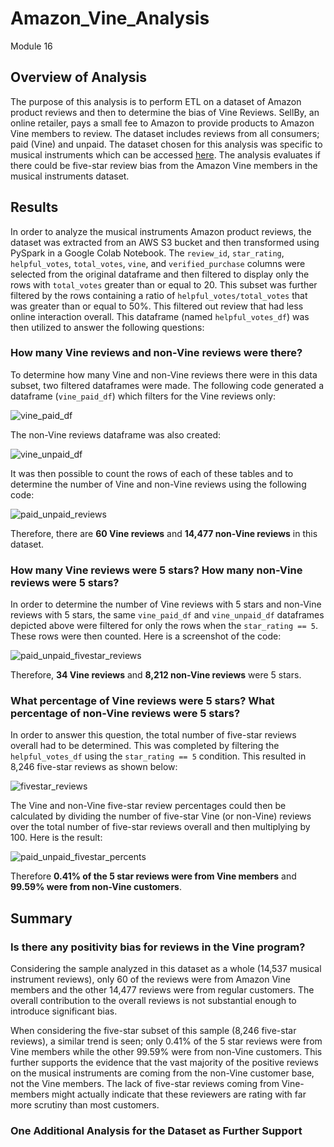 # Amazon_Vine_Analysis
Module 16

## Overview of Analysis
The purpose of this analysis is to perform ETL on a dataset of Amazon product reviews and then to determine the bias of Vine Reviews. SellBy, an online retailer, pays a small fee to Amazon to provide products to Amazon Vine members to review. The dataset includes reviews from all consumers; paid (Vine) and unpaid. The dataset chosen for this analysis was specific to musical instruments which can be accessed [here](https://s3.amazonaws.com/amazon-reviews-pds/tsv/amazon_reviews_us_Musical_Instruments_v1_00.tsv.gz). The analysis evaluates if there could be five-star review bias from the Amazon Vine members in the musical instruments dataset.

## Results

In order to analyze the musical instruments Amazon product reviews, the dataset was extracted from an AWS S3 bucket and then transformed using PySpark in a Google Colab Notebook. The `review_id`, `star_rating`, `helpful_votes`, `total_votes`, `vine`, and `verified_purchase` columns were selected from the original dataframe and then filtered to display only the rows with `total_votes` greater than or equal to 20. This subset was further filtered by the rows containing a ratio of `helpful_votes/total_votes` that was greater than or equal to 50%. This filtered out review that had less online interaction overall. This dataframe (named `helpful_votes_df`) was then utilized to answer the following questions:

### How many Vine reviews and non-Vine reviews were there?
To determine how many Vine and non-Vine reviews there were in this data subset, two filtered dataframes were made. The following code generated a dataframe (`vine_paid_df`) which filters for the Vine reviews only:

![vine_paid_df](https://user-images.githubusercontent.com/107309793/193490978-e63ac4f8-d4b7-466c-8d03-be9a08fa7b95.png)

The non-Vine reviews dataframe was also created:

![vine_unpaid_df](https://user-images.githubusercontent.com/107309793/193491033-0ec334e5-d367-40e1-94fa-afe103b30834.png)

It was then possible to count the rows of each of these tables and to determine the number of Vine and non-Vine reviews using the following code:

![paid_unpaid_reviews](https://user-images.githubusercontent.com/107309793/193491090-d299af85-cf5f-476b-9867-a8eed2715060.png)

Therefore, there are **60 Vine reviews** and **14,477 non-Vine reviews** in this dataset.

### How many Vine reviews were 5 stars? How many non-Vine reviews were 5 stars?
In order to determine the number of Vine reviews with 5 stars and non-Vine reviews with 5 stars, the same `vine_paid_df` and `vine_unpaid_df` dataframes depicted above were filtered for only the rows when the `star_rating == 5`. These rows were then counted. Here is a screenshot of the code:

![paid_unpaid_fivestar_reviews](https://user-images.githubusercontent.com/107309793/193711753-99dc2811-6dbf-453c-a3e1-36c1c4abf311.png)

Therefore, **34 Vine reviews** and **8,212 non-Vine reviews** were 5 stars.

### What percentage of Vine reviews were 5 stars? What percentage of non-Vine reviews were 5 stars?

In order to answer this question, the total number of five-star reviews overall had to be determined. This was completed by filtering the `helpful_votes_df` using the `star_rating == 5` condition. This resulted in 8,246 five-star reviews as shown below:

![fivestar_reviews](https://user-images.githubusercontent.com/107309793/193725750-3b31c9b8-2cd0-4f6f-9a99-f1ebe8315205.png)

The Vine and non-Vine five-star review percentages could then be calculated by dividing the number of five-star Vine (or non-Vine) reviews over the total number of five-star reviews overall and then multiplying by 100. Here is the result:

![paid_unpaid_fivestar_percents](https://user-images.githubusercontent.com/107309793/193725962-b070999f-02d9-4758-b883-cd8c344adbea.png)

Therefore **0.41% of the 5 star reviews were from Vine members** and **99.59% were from non-Vine customers**.

## Summary

### Is there any positivity bias for reviews in the Vine program?
Considering the sample analyzed in this dataset as a whole (14,537 musical instrument reviews), only 60 of the reviews were from Amazon Vine members and the other 14,477 reviews were from regular customers. The overall contribution to the overall reviews is not substantial enough to introduce significant bias.

When considering the five-star subset of this sample (8,246 five-star reviews), a similar trend is seen; only 0.41% of the 5 star reviews were from Vine members while the other 99.59% were from non-Vine customers. This further supports the evidence that the vast majority of the positive reviews on the musical instruments are coming from the non-Vine customer base, not the Vine members. The lack of five-star reviews coming from Vine-members might actually indicate that these reviewers are rating with far more scrutiny than most customers.

### One Additional Analysis for the Dataset as Further Support
